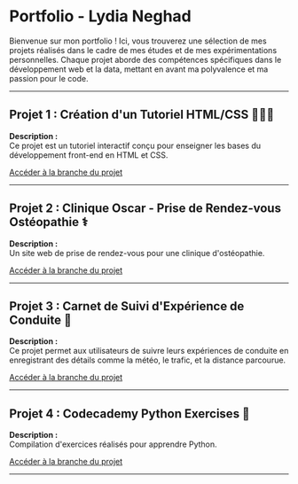<h1>Portfolio - Lydia Neghad</h1>

<p>Bienvenue sur mon portfolio ! Ici, vous trouverez une sélection de mes projets réalisés dans le cadre de mes études et de mes expérimentations personnelles. 
Chaque projet aborde des compétences spécifiques dans le développement web et la data, mettant en avant ma polyvalence et ma passion pour le code.</p>

<hr>

<h2>Projet 1 : <strong>Création d'un Tutoriel HTML/CSS 👩🏻‍💻</strong></h2>
<p><strong>Description :</strong><br>
Ce projet est un tutoriel interactif conçu pour enseigner les bases du développement front-end en HTML et CSS.</p>
<p><a href="https://github.com/Liily77/lydianeghad.github.io/tree/projet_tutoriel">Accéder à la branche du projet</a></p>

<hr>

<h2>Projet 2 : <strong>Clinique Oscar - Prise de Rendez-vous Ostéopathie ⚕️</strong></h2>
<p><strong>Description :</strong><br>
Un site web de prise de rendez-vous pour une clinique d'ostéopathie.</p>
<p><a href="https://github.com/Liily77/lydianeghad.github.io/tree/projet_clinique_oscar">Accéder à la branche du projet</a></p>

<hr>

<h2>Projet 3 : <strong>Carnet de Suivi d'Expérience de Conduite 🚗</strong></h2>
<p><strong>Description :</strong><br>
Ce projet permet aux utilisateurs de suivre leurs expériences de conduite en enregistrant des détails comme la météo, le trafic, et la distance parcourue.</p>
<p><a href="https://github.com/Liily77/lydianeghad.github.io/tree/projet_SP_conduite">Accéder à la branche du projet</a></p>

<hr>

<h2>Projet 4 : <strong>Codecademy Python Exercises 🐍</strong></h2>
<p><strong>Description :</strong><br>
Compilation d'exercices réalisés pour apprendre Python.</p>
<p><a href="https://github.com/Liily77/lydianeghad.github.io/tree/codecademy_school_exercises">Accéder à la branche du projet</a></p>

<hr>
